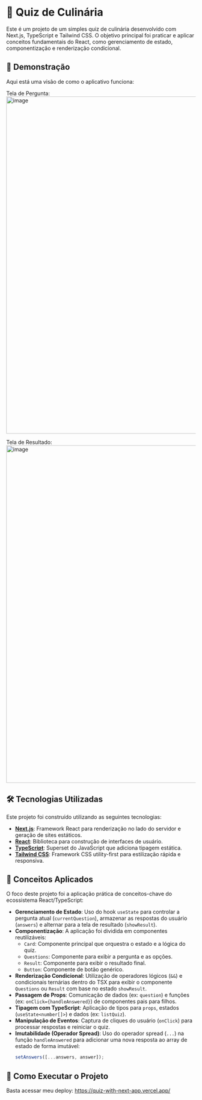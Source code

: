 # 🍳 Quiz de Culinária

Este é um projeto de um simples quiz de culinária desenvolvido com Next.js, TypeScript e Tailwind CSS. O objetivo principal foi praticar e aplicar conceitos fundamentais do React, como gerenciamento de estado, componentização e renderização condicional.

## 📸 Demonstração

Aqui está uma visão de como o aplicativo funciona:

Tela de Pergunta:
<img width="1033" height="896" alt="image" src="https://github.com/user-attachments/assets/254d2804-fa4d-498d-86b8-7532fc4ce043" />

Tela de Resultado:
<img width="1136" height="897" alt="image" src="https://github.com/user-attachments/assets/26774974-d02c-4cb6-ba85-57a96caf45c5" />

## 🛠️ Tecnologias Utilizadas

Este projeto foi construído utilizando as seguintes tecnologias:

* **[Next.js](https://nextjs.org/)**: Framework React para renderização no lado do servidor e geração de sites estáticos.
* **[React](https://reactjs.org/)**: Biblioteca para construção de interfaces de usuário.
* **[TypeScript](https://www.typescriptlang.org/)**: Superset do JavaScript que adiciona tipagem estática.
* **[Tailwind CSS](https://tailwindcss.com/)**: Framework CSS utility-first para estilização rápida e responsiva.

## 🧠 Conceitos Aplicados

O foco deste projeto foi a aplicação prática de conceitos-chave do ecossistema React/TypeScript:

* **Gerenciamento de Estado**: Uso do hook `useState` para controlar a pergunta atual (`currentQuestion`), armazenar as respostas do usuário (`answers`) e alternar para a tela de resultado (`showResult`).
* **Componentização**: A aplicação foi dividida em componentes reutilizáveis:
    * `Card`: Componente principal que orquestra o estado e a lógica do quiz.
    * `Questions`: Componente para exibir a pergunta e as opções.
    * `Result`: Componente para exibir o resultado final.
    * `Button`: Componente de botão genérico.
* **Renderização Condicional**: Utilização de operadores lógicos (`&&`) e condicionais ternárias dentro do TSX para exibir o componente `Questions` ou `Result` com base no estado `showResult`.
* **Passagem de Props**: Comunicação de dados (ex: `question`) e funções (ex: `onClick={handleAnswered}`) de componentes pais para filhos.
* **Tipagem com TypeScript**: Aplicação de tipos para `props`, estados (`useState<number[]>`) e dados (ex: `listQuiz`).
* **Manipulação de Eventos**: Captura de cliques do usuário (`onClick`) para processar respostas e reiniciar o quiz.
* **Imutabilidade (Operador Spread)**: Uso do operador spread (`...`) na função `handleAnswered` para adicionar uma nova resposta ao array de estado de forma imutável:
    ```typescript
    setAnswers([...answers, answer]);
    ```

## 🚀 Como Executar o Projeto

Basta acessar meu deploy: https://quiz-with-next-app.vercel.app/
